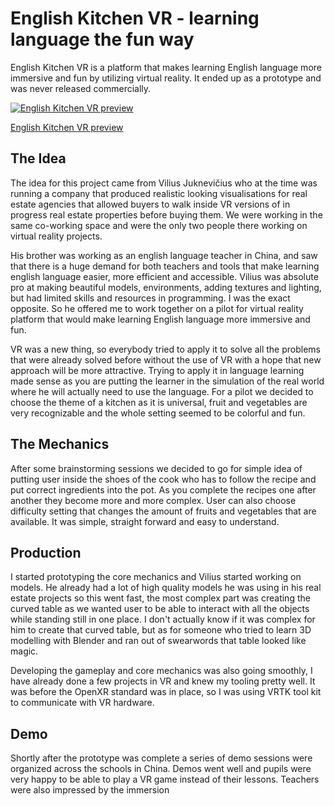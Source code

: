 # English Kitchen VR - learning language the fun way

English Kitchen VR is a platform that makes learning English language more immersive and fun by utilizing virtual reality. It ended up as a prototype and was never released commercially.

[![English Kitchen VR preview](https://img.youtube.com/vi/OXycvDH14go/0.jpg)](https://www.youtube.com/watch?v=OXycvDH14go)

[English Kitchen VR preview](https://www.youtube.com/watch?v=OXycvDH14go#aspect_4_3)

## The Idea

The idea for this project came from Vilius Juknevičius who at the time was running a company that produced realistic looking visualisations for real estate agencies that allowed buyers to walk inside VR versions of in progress real estate properties before buying them. We were working in the same co-working space and were the only two people there working on virtual reality projects.

His brother was working as an english language teacher in China, and saw that there is a huge demand for both teachers and tools that make learning english language easier, more efficient and accessible. Vilius was absolute pro at making beautiful models, environments, adding textures and lighting, but had limited skills and resources in programming. I was the exact opposite. So he offered me to work together on a pilot for virtual reality platform that would make learning English language more immersive and fun.

VR was a new thing, so everybody tried to apply it to solve all the problems that were already solved before without the use of VR with a hope that new approach will be more attractive. Trying to apply it in language learning made sense as you are putting the learner in the simulation of the real world where he will actually need to use the language. For a pilot we decided to choose the theme of a kitchen as it is universal, fruit and vegetables are very recognizable and the whole setting seemed to be colorful and fun.

## The Mechanics

After some brainstorming sessions we decided to go for simple idea of putting user inside the shoes of the cook who has to follow the recipe and put correct ingredients into the pot. As you complete the recipes one after another they become more and more complex. User can also choose difficulty setting that changes the amount of fruits and vegetables that are available. It was simple, straight forward and easy to understand.

## Production

I started prototyping the core mechanics and Vilius started working on models. He already had a lot of high quality models he was using in his real estate projects so this went fast, the most complex part was creating the curved table as we wanted user to be able to interact with all the objects while standing still in one place. I don't actually know if it was complex for him to create that curved table, but as for someone who tried to learn 3D modelling with Blender and ran out of swearwords that table looked like magic.

Developing the gameplay and core mechanics was also going smoothly, I have already done a few projects in VR and knew my tooling pretty well. It was before the OpenXR standard was in place, so I was using VRTK tool kit to communicate with VR hardware.

## Demo

Shortly after the prototype was complete a series of demo sessions were organized across the schools in China. Demos went well and pupils were very happy to be able to play a VR game instead of their lessons. Teachers were also impressed by the immersion